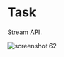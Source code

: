 # Task
Stream API.

![screenshot 62](https://user-images.githubusercontent.com/15280792/45073172-ca2c9780-b0fb-11e8-8980-31f4e051459c.png)
